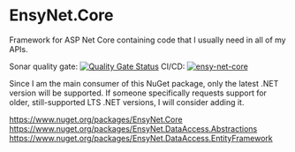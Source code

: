 # EnsyNet.Core
Framework for ASP Net Core containing code that I usually need in all of my APIs.

Sonar quality gate: [![Quality Gate Status](https://sonarcloud.io/api/project_badges/measure?project=EnsyFane_EnsyNet.Core&metric=alert_status)](https://sonarcloud.io/summary/new_code?id=EnsyFane_EnsyNet.Core)
CI/CD: [![ensy-net-core](https://github.com/EnsyFane/EnsyNet.Core/actions/workflows/ensy-net-core-workflow.yml/badge.svg)](https://github.com/EnsyFane/EnsyNet.Core/actions/workflows/ensy-net-core-workflow.yml)

Since I am the main consumer of this NuGet package, only the latest .NET version will be supported. If someone specifically requests support for older, still-supported LTS .NET versions, I will consider adding it.

https://www.nuget.org/packages/EnsyNet.Core
https://www.nuget.org/packages/EnsyNet.DataAccess.Abstractions
https://www.nuget.org/packages/EnsyNet.DataAccess.EntityFramework
